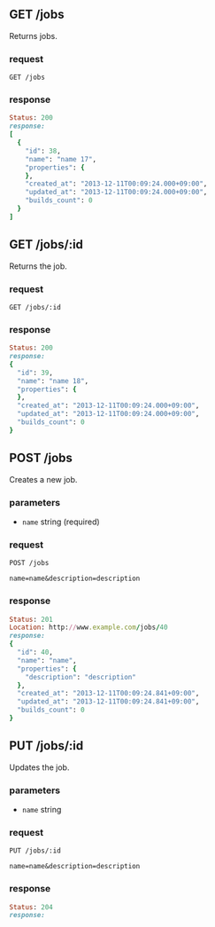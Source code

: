 ## GET /jobs
Returns jobs.

### request
```
GET /jobs
```

### response
```ruby
Status: 200
response: 
[
  {
    "id": 38,
    "name": "name 17",
    "properties": {
    },
    "created_at": "2013-12-11T00:09:24.000+09:00",
    "updated_at": "2013-12-11T00:09:24.000+09:00",
    "builds_count": 0
  }
]
```

## GET /jobs/:id
Returns the job.

### request
```
GET /jobs/:id
```

### response
```ruby
Status: 200
response: 
{
  "id": 39,
  "name": "name 18",
  "properties": {
  },
  "created_at": "2013-12-11T00:09:24.000+09:00",
  "updated_at": "2013-12-11T00:09:24.000+09:00",
  "builds_count": 0
}
```

## POST /jobs
Creates a new job.

### parameters
* `name` string (required)

### request
```
POST /jobs
```

```
name=name&description=description
```

### response
```ruby
Status: 201
Location: http://www.example.com/jobs/40
response: 
{
  "id": 40,
  "name": "name",
  "properties": {
    "description": "description"
  },
  "created_at": "2013-12-11T00:09:24.841+09:00",
  "updated_at": "2013-12-11T00:09:24.841+09:00",
  "builds_count": 0
}
```

## PUT /jobs/:id
Updates the job.

### parameters
* `name` string

### request
```
PUT /jobs/:id
```

```
name=name&description=description
```

### response
```ruby
Status: 204
response: 
```
